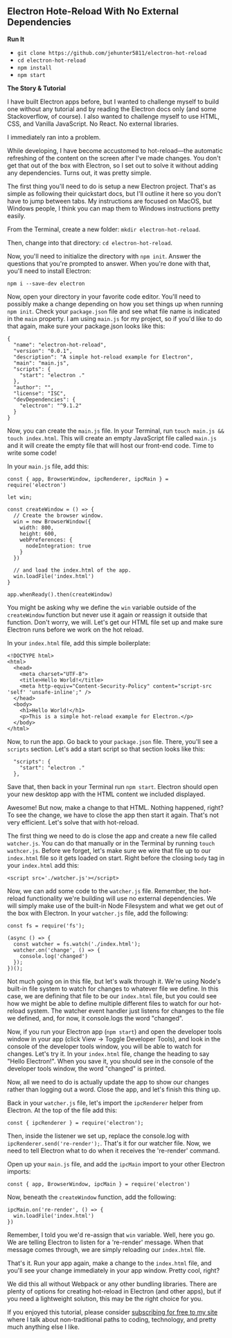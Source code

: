 ## Electron Hote-Reload With No External Dependencies

**Run It**  
* `git clone https://github.com/jehunter5811/electron-hot-reload`  
* `cd electron-hot-reload`  
* `npm install`  
* `npm start`  

**The Story & Tutorial** 

I have built Electron apps before, but I wanted to challenge myself to build one without any tutorial and by reading the Electron docs only (and some Stackoverflow, of course). I also wanted to challenge myself to use HTML, CSS, and Vanilla JavaScript. No React. No external libraries. 

I immediately ran into a problem. 

While developing, I have become accustomed to hot-reload—the automatic refreshing of the content on the screen after I've made changes. You don't get that out of the box with Electron, so I set out to solve it without adding any dependencies. Turns out, it was pretty simple. 

The first thing you'll need to do is setup a new Electron project. That's as simple as following their quickstart docs, but I'll outline it here so you don't have to jump between tabs. My instructions are focused on MacOS, but Windows people, I think you can map them to Windows instructions pretty easily. 

From the Terminal, create a new folder: `mkdir electron-hot-reload`. 

Then, change into that directory: `cd electron-hot-reload`.

Now, you'll need to initialize the directory with `npm init`. Answer the questions that you're prompted to answer. When you're done with that, you'll need to install Electron: 

`npm i --save-dev electron`

Now, open your directory in your favorite code editor. You'll need to possibly make a change depending on how you set things up when running `npm init`. Check your `package.json` file and see what file name is indicated in the `main` property. I am using `main.js` for my project, so if you'd like to do that again, make sure your package.json looks like this: 

```
{
  "name": "electron-hot-reload",
  "version": "0.0.1",
  "description": "A simple hot-reload example for Electron",
  "main": "main.js",
  "scripts": {
    "start": "electron ."
  },
  "author": "",
  "license": "ISC",
  "devDependencies": {
    "electron": "^9.1.2"
  }
}
```

Now, you can create the `main.js` file. In your Terminal, run `touch main.js && touch index.html`. This will create an empty JavaScript file called `main.js` and it will create the empty file that will host our front-end code. Time to write some code!

In your `main.js` file, add this: 

```
const { app, BrowserWindow, ipcRenderer, ipcMain } = require('electron')

let win;

const createWindow = () => {
  // Create the browser window.
  win = new BrowserWindow({
    width: 800,
    height: 600,
    webPreferences: {
      nodeIntegration: true
    }
  })

  // and load the index.html of the app.
  win.loadFile('index.html')
}

app.whenReady().then(createWindow)
```

You might be asking why we define the `win` variable outside of the `createWindow` function but never use it again or reassign it outside that function. Don't worry, we will. Let's get our HTML file set up and make sure Electron runs before we work on the hot reload. 

In your `index.html` file, add this simple boilerplate: 

```
<!DOCTYPE html>
<html>
  <head>
    <meta charset="UTF-8">
    <title>Hello World!</title>
    <meta http-equiv="Content-Security-Policy" content="script-src 'self' 'unsafe-inline';" />
  </head>
  <body>
    <h1>Hello World!</h1>
    <p>This is a simple hot-reload example for Electron.</p>
  </body>
</html>
```

Now, to run the app. Go back to your `package.json` file. There, you'll see a `scripts` section. Let's add a start script so that section looks like this: 

```
  "scripts": {
    "start": "electron ."
  },
```

Save that, then back in your Terminal run `npm start`. Electron should open your new desktop app with the HTML content we included displayed.

Awesome! But now, make a change to that HTML. Nothing happened, right? To see the change, we have to close the app then start it again. That's not very efficient. Let's solve that with hot-reload. 

The first thing we need to do is close the app and create a new file called `watcher.js`. You can do that manually or in the Terminal by running `touch wathcer.js`. Before we forget, let's make sure we wire that file up to our `index.html` file so it gets loaded on start. Right before the closing `body` tag in your `index.html` add this: 

`<script src='./watcher.js'></script>`

Now, we can add some code to the `watcher.js` file. Remember, the hot-reload functionality we're building will use no external dependencies. We will simply make use of the built-in Node Filesystem and what we get out of the box with Electron. In your `watcher.js` file, add the following: 

```
const fs = require('fs');

(async () => {
  const watcher = fs.watch('./index.html');
  watcher.on('change', () => {
    console.log('changed')
  });
})();
```

Not much going on in this file, but let's walk through it. We're using Node's built-in file system to watch for changes to whatever file we define. In this case, we are defining that file to be our `index.html` file, but you could see how we might be able to define multiple different files to watch for our hot-reload system. The watcher event handler just listens for changes to the file we defined, and, for now, it console.logs the word "changed". 

Now, if you run your Electron app (`npm start`) and open the developer tools window in your app (click View -> Toggle Developer Tools), and look in the console of the developer tools window, you will be able to watch for changes. Let's try it. In your `index.html` file, change the heading to say "Hello Electron!". When you save it, you should see in the console of the developer tools window, the word "changed" is printed. 

Now, all we need to do is actually update the app to show our changes rather than logging out a word. Close the app, and let's finish this thing up. 

Back in your `watcher.js` file, let's import the `ipcRenderer` helper from Electron. At the top of the file add this: 

`const { ipcRenderer } = require('electron');`

Then, inside the listener we set up, replace the console.log with `ipcRenderer.send('re-render');`. That's it for our watcher file. Now, we need to tell Electron what to do when it receives the 're-render' command. 

Open up your `main.js` file, and add the `ipcMain` import to your other Electron imports: 

`const { app, BrowserWindow, ipcMain } = require('electron')`

Now, beneath the `createWindow` function, add the following: 

```
ipcMain.on('re-render', () => {
  win.loadFile('index.html')
})
```

Remember, I told you we'd re-assign that `win` variable. Well, here you go. We are telling Electron to listen for a 're-render' message. When that message comes through, we are simply reloading our `index.html` file. 

That's it. Run your app again, make a change to the `index.html` file, and you'll see your change immediately in your app window. Pretty cool, right? 

We did this all without Webpack or any other bundling libraries. There are plenty of options for creating hot-reload in Electron (and other apps), but if you need a lightweight solution, this may be the right choice for you. 

If you enjoyed this tutorial, please consider [subscribing for free to my site](https://polluterofminds.com) where I talk about non-traditional paths to coding, technology, and pretty much anything else I like. 
